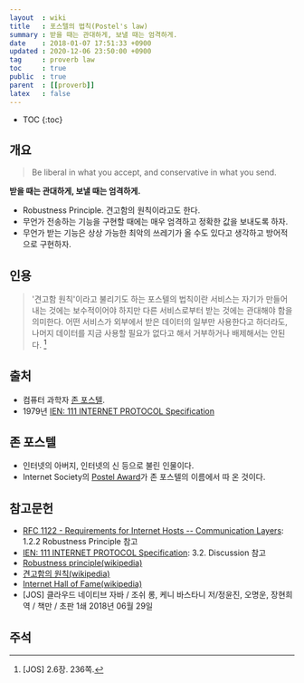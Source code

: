 ```yaml
---
layout  : wiki
title   : 포스텔의 법칙(Postel's law)
summary : 받을 때는 관대하게, 보낼 때는 엄격하게.
date    : 2018-01-07 17:51:33 +0900
updated : 2020-12-06 23:50:00 +0900
tag     : proverb law
toc     : true
public  : true
parent  : [[proverb]]
latex   : false
---
```

* TOC
{:toc}

## 개요

> Be liberal in what you accept, and conservative in what you send.

**받을 때는 관대하게, 보낼 때는 엄격하게.**

* Robustness Principle. 견고함의 원칙이라고도 한다.
* 무언가 전송하는 기능을 구현할 때에는 매우 엄격하고 정확한 값을 보내도록 하자.
* 무언가 받는 기능은 상상 가능한 최악의 쓰레기가 올 수도 있다고 생각하고 방어적으로 구현하자.

## 인용

> '견고함 원칙'이라고 불리기도 하는 포스텔의 법칙이란
서비스는 자기가 만들어내는 것에는 보수적이어야 하지만
다른 서비스로부터 받는 것에는 관대해야 함을 의미한다.
어떤 서비스가 외부에서 받은 데이터의 일부만 사용한다고 하더라도,
나머지 데이터를 지금 사용할 필요가 없다고 해서 거부하거나 배제해서는 안된다.
[^JOS-236]

## 출처

* 컴퓨터 과학자 [존 포스텔](https://en.wikipedia.org/wiki/Jon_Postel).
* 1979년 [IEN: 111 INTERNET PROTOCOL Specification](http://www.postel.org/ien/txt/ien111.txt#line=1520)

## 존 포스텔

* 인터넷의 아버지, 인터넷의 신 등으로 불린 인물이다.
* Internet Society의 [Postel Award](https://www.internetsociety.org/grants-and-awards/postel-service-award/ )가 존 포스텔의 이름에서 따 온 것이다.

## 참고문헌

* [RFC 1122 - Requirements for Internet Hosts -- Communication Layers](https://tools.ietf.org/html/rfc1122#page-12): 1.2.2  Robustness Principle 참고
* [IEN: 111 INTERNET PROTOCOL Specification](http://www.postel.org/ien/txt/ien111.txt#line=1520): 3.2.  Discussion 참고
* [Robustness principle(wikipedia)](https://en.wikipedia.org/wiki/Robustness_principle)
* [견고함의 원칙(wikipedia)](https://ko.wikipedia.org/wiki/%EA%B2%AC%EA%B3%A0%ED%95%A8%EC%9D%98_%EC%9B%90%EC%B9%99)
* [Internet Hall of Fame(wikipedia)](https://en.wikipedia.org/wiki/Internet_Hall_of_Fame)
* [JOS] 클라우드 네이티브 자바 / 조쉬 롱, 케니 바스타니 저/정윤진, 오명운, 장현희 역 / 책만 / 초판 1쇄 2018년 06월 29일


## 주석

[^JOS-236]: [JOS] 2.6장. 236쪽.

